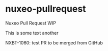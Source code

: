 # nuxeo-pullrequest
Nuxeo Pull Request WIP

This is some text
another

NXBT-1060: test PR to be merged from GitHub

